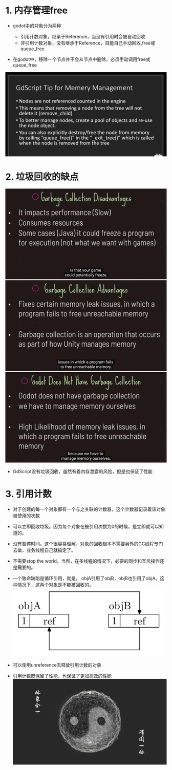 # 1. 内存管理free

- godot中的对象分为两种
    - 引用计数对象，继承于Reference，当没有引用时会被自动回收
    - 非引用计数对象，没有继承于Reference，自能自己手动回收,free或queue_free

- 在godot中，移除一个节点并不会从节点中删除，必须手动调用free或queue_free

![Image text](image/gc.JPG)

# 2. 垃圾回收的缺点

![Image text](image/gc1.png)
![Image text](image/gc2.png)
![Image text](image/gc3.png)

- GdScript没有垃圾回收，虽然有着内存泄露的风险，但是也保证了性能

# 3. 引用计数

- 对于创建的每一个对象都有一个与之关联的计数器，这个计数器记录着该对象被使用的次数
- 可以立即回收垃圾。因为每个对象在被引用次数为0的时候，是立即就可以知道的。
- 没有暂停时间。这个很容易理解，对象的回收根本不需要另外的GC线程专门去做，业务线程自己就搞定了。
- 不需要stop the world，当然，在多线程的情况下，必要的同步和互斥操作还是需要的。

- 一个致命缺陷是循环引用，就是， objA引用了objB，objB也引用了objA。这种情况下，这两个对象是不能被回收的。
  ![Image text](image/cycle.JPG)


- 可以使用unreference去释放引用计数的对象

- 引用计数既保留了性能，也保证了更加高效的性能
  ![Image text](image/太极.png)
